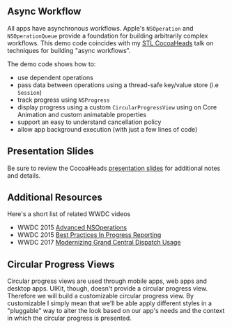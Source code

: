 ## Async Workflow

All apps have asynchronous workflows. Apple's `NSOperation` and `NSOperationQueue` provide a foundation for building arbitrarily complex workflows. This demo code coincides with my [STL CocoaHeads](https://www.meetup.com/St-Louis-CocoaHeads/events/253392866/) talk on techniques for building "async workflows". 

The demo code shows how to:
- use dependent operations
- pass data between operations using a thread-safe key/value store (i.e `Session`)
- track progress using `NSProgress` 
- display progress using a custom `CircularProgressView` using on Core Animation and custom animatable properties
- support an easy to understand cancellation policy
- allow app background execution (with just a few lines of code)


## Presentation Slides

Be sure to review the CocoaHeads [presentation slides](AsyncWorkflow.pdf) for additional notes and details.

## Additional Resources

Here's a short list of related WWDC videos 
- WWDC 2015 [Advanced NSOperations](https://developer.apple.com/videos/play/wwdc2015/226/)
- WWDC 2015 [Best Practices In Progress Reporting](https://developer.apple.com/videos/play/wwdc2015/232/)
- WWDC 2017 [Modernizing Grand Central Dispatch Usage](https://developer.apple.com/videos/play/wwdc2017/706/)

## Circular Progress Views

Circular progress views are used through mobile apps, web apps and desktop apps. UIKit, though, doesn't provide a circular progress view. Therefore we will build a customizable circular progress view. By customizable I simply mean that we'll be able apply different styles in a "pluggable" way to alter the look based on our app's needs and the context in which the circular progress is presented. 
